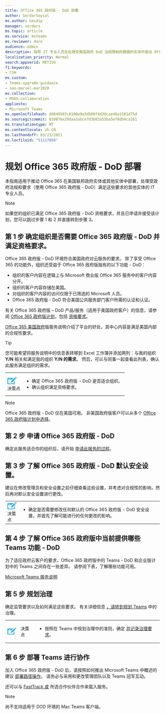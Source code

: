 ```yaml
---
title: Office 365 政府版 - DoD 部署
author: SerdarSoysal
ms.author: heidip
manager: serdars
ms.topic: article
ms.service: msteams
ms.reviewer: daro
audience: admin
description: 指导 IT 专业人员在处理受美国政府 DoD 法规限制的数据的实体中驱动 Office 365 部署。
localization_priority: Normal
search.appverid: MET150
f1.keywords:
- CSH
ms.custom:
- Teams-upgrade-guidance
- seo-marvel-mar2020
ms.collection:
- M365-collaboration
appliesto:
- Microsoft Teams
ms.openlocfilehash: dd649507c0108e9a3d500f4d30cae46a3181d75d
ms.sourcegitcommit: 01087be29daa3abce7d3b03a55ba5ef8db4ca161
ms.translationtype: MT
ms.contentlocale: zh-CN
ms.lasthandoff: 03/23/2021
ms.locfileid: "51117850"
---
```

# <a name="plan-for-office-365-government---dod-deployments"></a>规划 Office 365 政府版 - DoD 部署

本指南适用于推动 Office 365 在美国联邦政府实体或其他实体中部署，处理受政府法规和要求（使用 Office 365 政府版 - DoD）满足这些要求的其他实体的 IT 专业人员。

> [!NOTE]
> 如果您的组织已满足 Office 365 政府版 - DoD 资格要求，并且已申请并接受该计划，您可以跳过步骤 1 和 2 并直接转到步骤 3。

## <a name="step-1-determine-whether-your-organization-needs-office-365-government---dod-and-meets-eligibility-requirements"></a>第 1 步 确定组织是否需要 Office 365 政府版 - DoD 并满足资格要求。 

Office 365 政府版 - DoD 环境符合美国政府对云服务的要求。 除了享受 Office 365 的功能外，组织还受益于 Office 365 政府版独有的以下功能 - DoD：

- 组织的客户内容在逻辑上与 Microsoft 商业版 Office 365 服务中的客户内容分开。
- 组织的客户内容存储在美国。
- 对组织的客户内容的访问仅限于已筛选的 Microsoft 人员。
- Office 365 政府版 - DoD 符合美国公共服务部门客户所需的认证和认证。

有关 Office 365 政府版 – DoD 产品/服务（适用于美国政府客户）的信息，请参阅 [Office 365 政府版计划](https://products.office.com/government/compare-office-365-government-plans)，包括 [资格要求](https://products.office.com/government/compare-office-365-government-plans#EligibilityRequirements)。

[Office 365 美国政府](/office365/servicedescriptions/office-365-platform-service-description/office-365-us-government/office-365-us-government)版服务说明介绍了平台的好处，其中心内容是满足美国内部的合规性要求。


> [!Tip]
> 您可能希望将服务说明中的信息表转移到 Excel 工作簿并添加两列：与我的组织 **Y/N** 相关和满足我的组织 **Y/N 的需求**。 然后，可以与同事一起查看此列表，确认此服务满足组织的需求。


|    |     |
|-----------|------------|
| ![描述决策点的图标](media/audio_conferencing_image7.png) <br/>决策点|<ul><li>确定 Office 365 政府版 - DoD 是否适合组织。</li><li>确认组织满足资格要求。</li></ul> |

> [!Note]
> Office 365 政府版 - DoD 仅在美国可用。 非美国政府版客户可以从多个 [Office 365 政府版计划中选择](https://products.office.com/en/government/compare-office-365-government-plans)。

## <a name="step-2-apply-for-office-365-government---dod"></a>第 2 步 申请 Office 365 政府版 - DoD

确定此服务适合你的组织后，请开始 [申请此服务的过程](https://products.office.com/government/eligibility-validation)。


## <a name="step-3-understand-office-365-government---dod-default-security-settings"></a>第 3 步 了解 Office 365 政府版 - DoD 默认安全设置。

建议在修改管理员和安全设置之前仔细查看这些设置[](enable-features-office-365.md)，并考虑对合规性的影响，然后再对默认安全设置进行更改。

|    |     |
|-----------|------------|
| ![描述决策点的图标](media/audio_conferencing_image7.png) <br/>决策点|<ul><li>确定是否需要修改任何默认的 Office 365 政府版 - DoD 安全设置，并首先了解可能进行的任何更改的影响。</li></ul> |


## <a name="step-4-understand-which-teams-capabilities-are-currently-available-in-office-365-government---dod"></a>第 4 步 了解 Office 365 政府版中当前提供哪些 Teams 功能 - DoD

为了适应政府云客户的要求，Office 365 政府版中的 Teams - DoD 和企业版计划中的 Teams 之间存在一些差异。 请参阅下表，了解哪些功能可用。

[Microsoft Teams 服务说明](/office365/servicedescriptions/teams-service-description)

## <a name="step-5-plan-for-governance"></a>第 5 步 规划治理

确定监管要求以及如何满足这些要求。 有关详细信息 [，请转到规划 Teams](plan-teams-governance.md) 中的治理。

|         |         |         |
|---------|---------|---------|
|<img src="media/audio_conferencing_image7.png" alt= "An icon depicting a decision point"/>|决策点 |<ul><li>按照在 Teams 中规划治理中的准则，确定 [并记录治理要求](plan-teams-governance.md)。 </li></ul>|

## <a name="step-6-deploy-teams-for-collaboration"></a>第 6 步 部署 Teams 进行协作

加入 Office 365 政府版 - DoD 后，请按照如何推出 Microsoft Teams 中概述的建议 [部署路径操作](./deploy-overview.md)。 请务必与采用和更改管理团队以及 Teams 冠军互动。

还可以与 [FastTrack 或](https://www.microsoft.com/fasttrack) 所选合作伙伴合作来载入服务。

> [!NOTE]
> 尚不支持适用于 DOD 环境的 Mac Teams 客户端。